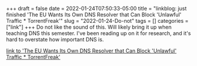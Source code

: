 +++draft = falsedate = 2022-01-24T07:50:33-05:00title = "linkblog: just finished 'The EU Wants Its Own DNS Resolver that Can Block 'Unlawful' Traffic * TorrentFreak'"slug = "2022-01-24-Do-not"tags = []categories = ["link"]+++Do not like the sound of this. Will likely bring it up when teaching DNS this semester. I've been reading up on it for research, and it's hard to overstate how important DNS is. [link to 'The EU Wants Its Own DNS Resolver that Can Block 'Unlawful' Traffic * TorrentFreak'](https://torrentfreak.com/the-eu-wants-its-own-dns-resolver-that-can-block-unlawful-traffic-220119/)